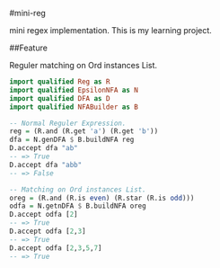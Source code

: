 #mini-reg

mini regex implementation.
This is my learning project.

##Feature

Reguler matching on Ord instances List.

```haskell
import qualified Reg as R
import qualified EpsilonNFA as N
import qualified DFA as D
import qualified NFABuilder as B

-- Normal Reguler Expression.
reg = (R.and (R.get 'a') (R.get 'b'))
dfa = N.genDFA $ B.buildNFA reg
D.accept dfa "ab"
-- => True
D.accept dfa "abb"
-- => False

-- Matching on Ord instances List.
oreg = (R.and (R.is even) (R.star (R.is odd)))
odfa = N.getnDFA $ B.buildNFA oreg
D.accept odfa [2]
-- => True
D.accept odfa [2,3]
-- => True
D.accept odfa [2,3,5,7]
-- => True
```
